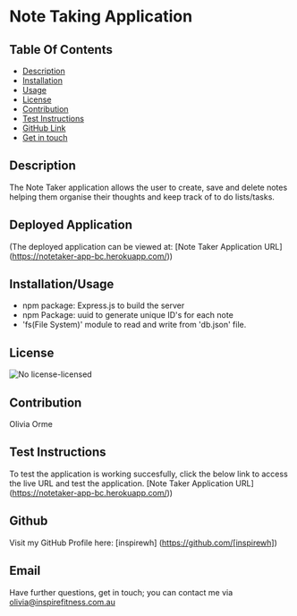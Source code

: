 
  
  # Note Taking Application
  
  ## Table Of Contents
  * [Description](#description)
  * [Installation](#installation)
  * [Usage](#usage)
  * [License](#license)
  * [Contribution](#contribution)
  * [Test Instructions](#test)
  * [GitHub Link](#github)
  * [Get in touch](#email)
  
  ## Description
  The Note Taker application allows the user to create, save and delete notes helping them organise their thoughts and keep track of to do lists/tasks.

  ## Deployed Application
  (The deployed application can be viewed at:
  [Note Taker Application URL] (https://notetaker-app-bc.herokuapp.com/))
 

  ## Installation/Usage
  * npm package: Express.js to build the server
  * npm Package: uuid to generate unique ID's for each note
  * 'fs(File System)' module to read and write from 'db.json' file.

  ## License
  ![No license-licensed](https://img.shields.io/badge/license-No%20license-green)

  ## Contribution
  Olivia Orme

  ## Test Instructions
  To test the application is working succesfully, click the below link to access the live URL and test the application.
  [Note Taker Application URL] (https://notetaker-app-bc.herokuapp.com/))
  
  ## Github
  Visit my GitHub Profile here: [inspirewh] (https://github.com/[inspirewh])

  ## Email
  Have further questions, get in touch; you can contact me via olivia@inspirefitness.com.au

  